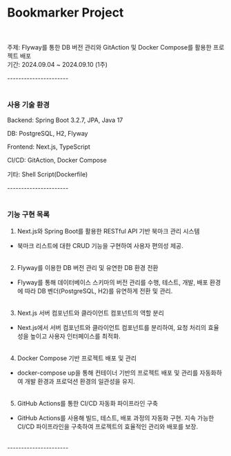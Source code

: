 # Bookmarker Project <br><br>
주제: Flyway를 통한 DB 버전 관리와 GitAction 및 Docker Compose를 활용한 프로젝트 배포 <br>
기간: 2024.09.04 ~ 2024.09.10 (1주) <br>

----------------------<br><br>

### 사용 기술 환경

Backend: Spring Boot 3.2.7, JPA, Java 17 <br>

DB: PostgreSQL, H2, Flyway <br>

Frontend: Next.js, TypeScript <br>

CI/CD: GitAction, Docker Compose <br>

기타: Shell Script(Dockerfile) <br>

----------------------<br><br>

### 기능 구현 목록


1. Next.js와 Spring Boot를 활용한 RESTful API 기반 북마크 관리 시스템
  -  북마크 리스트에 대한 CRUD 기능을 구현하여 사용자 편의성 제공. <br><br>

2. Flyway를 이용한 DB 버전 관리 및 유연한 DB 환경 전환
  -  Flyway를 통해 데이터베이스 스키마의 버전 관리를 수행, 테스트, 개발, 배포 환경에 따라 DB 벤더(PostgreSQL, H2)를 유연하게 전환 및 관리.  <br><br>


3. Next.js 서버 컴포넌트와 클라이언트 컴포넌트의 역할 분리
  -  Next.js에서 서버 컴포넌트와 클라이언트 컴포넌트를 분리하여, 요청 처리의 효율성을 높이고 사용자 인터페이스를 최적화.  <br><br>


4. Docker Compose 기반 프로젝트 배포 및 관리
  -  docker-compose up을 통해 컨테이너 기반의 프로젝트 배포 및 관리를 자동화하여 개발 환경과 프로덕션 환경의 일관성을 유지.  <br><br>


5. GitHub Actions를 통한 CI/CD 자동화 파이프라인 구축
  -  GitHub Actions를 사용해 빌드, 테스트, 배포 과정의 자동화 구현. 지속 가능한 CI/CD 파이프라인을 구축하여 프로젝트의 효율적인 관리와 배포를 보장.  <br><br>

----------------------<br><br>
